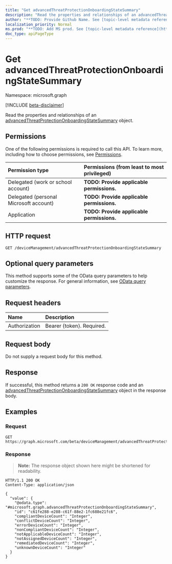 ```yaml
---
title: "Get advancedThreatProtectionOnboardingStateSummary"
description: "Read the properties and relationships of an advancedThreatProtectionOnboardingStateSummary object."
author: "**TODO: Provide Github Name. See [topic-level metadata reference](https://msgo.azurewebsites.net/add/document/guidelines/metadata.html#topic-level-metadata)**"
localization_priority: Normal
ms.prod: "**TODO: Add MS prod. See [topic-level metadata reference](https://msgo.azurewebsites.net/add/document/guidelines/metadata.html#topic-level-metadata)**"
doc_type: apiPageType
---
```


# Get advancedThreatProtectionOnboardingStateSummary
Namespace: microsoft.graph

[!INCLUDE [beta-disclaimer](../../includes/beta-disclaimer.md)]

Read the properties and relationships of an [advancedThreatProtectionOnboardingStateSummary](../resources/advancedthreatprotectiononboardingstatesummary.md) object.

## Permissions
One of the following permissions is required to call this API. To learn more, including how to choose permissions, see [Permissions](/graph/permissions-reference).

|Permission type|Permissions (from least to most privileged)|
|:---|:---|
|Delegated (work or school account)|**TODO: Provide applicable permissions.**|
|Delegated (personal Microsoft account)|**TODO: Provide applicable permissions.**|
|Application|**TODO: Provide applicable permissions.**|

## HTTP request

<!-- {
  "blockType": "ignored"
}
-->
``` http
GET /deviceManagement/advancedThreatProtectionOnboardingStateSummary
```

## Optional query parameters
This method supports some of the OData query parameters to help customize the response. For general information, see [OData query parameters](/graph/query-parameters).

## Request headers
|Name|Description|
|:---|:---|
|Authorization|Bearer {token}. Required.|

## Request body
Do not supply a request body for this method.

## Response

If successful, this method returns a `200 OK` response code and an [advancedThreatProtectionOnboardingStateSummary](../resources/advancedthreatprotectiononboardingstatesummary.md) object in the response body.

## Examples

### Request
<!-- {
  "blockType": "request",
  "name": "get_advancedthreatprotectiononboardingstatesummary"
}
-->
``` http
GET https://graph.microsoft.com/beta/deviceManagement/advancedThreatProtectionOnboardingStateSummary
```


### Response
>**Note:** The response object shown here might be shortened for readability.
<!-- {
  "blockType": "response",
  "truncated": true,
  "@odata.type": "microsoft.graph.advancedThreatProtectionOnboardingStateSummary"
}
-->
``` http
HTTP/1.1 200 OK
Content-Type: application/json

{
  "value": {
    "@odata.type": "#microsoft.graph.advancedThreatProtectionOnboardingStateSummary",
    "id": "c61fe288-e288-c61f-88e2-1fc688e21fc6",
    "compliantDeviceCount": "Integer",
    "conflictDeviceCount": "Integer",
    "errorDeviceCount": "Integer",
    "nonCompliantDeviceCount": "Integer",
    "notApplicableDeviceCount": "Integer",
    "notAssignedDeviceCount": "Integer",
    "remediatedDeviceCount": "Integer",
    "unknownDeviceCount": "Integer"
  }
}
```

